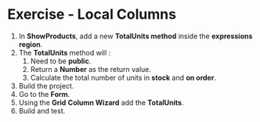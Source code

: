 ﻿# Exercise - Local Columns



1.	In **ShowProducts**, add a new **TotalUnits method** inside the **expressions region**.
2.  The **TotalUnits** method will :
    1.  Need to be **public**.
    2.  Return a **Number** as the return value.
    3.  Calculate the total number of units in **stock** and **on order**.
3. Build the project.
4. Go to the **Form**.
5. Using the **Grid** **Column Wizard** add the **TotalUnits**.
6. Build and test.

